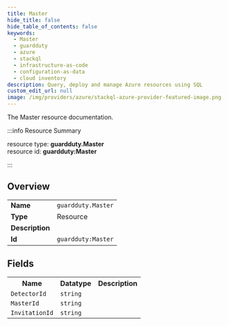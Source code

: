 ```yaml
---
title: Master
hide_title: false
hide_table_of_contents: false
keywords:
  - Master
  - guardduty
  - azure
  - stackql
  - infrastructure-as-code
  - configuration-as-data
  - cloud inventory
description: Query, deploy and manage Azure resources using SQL
custom_edit_url: null
image: /img/providers/azure/stackql-azure-provider-featured-image.png
---
```

The Master resource documentation.

:::info Resource Summary

<div class="row">
<div class="providerDocColumn">
<span>resource type:&nbsp;<b>guardduty.Master</b></span><br />
<span>resource id:&nbsp;<b>guardduty:Master</b></span><br />
</div>
</div>

:::

## Overview
<table><tbody>
<tr><td><b>Name</b></td><td><code>guardduty.Master</code></td></tr>
<tr><td><b>Type</b></td><td>Resource</td></tr>
<tr><td><b>Description</b></td><td></td></tr>
<tr><td><b>Id</b></td><td><code>guardduty:Master</code></td></tr>
</tbody></table>

## Fields
<table><tbody>
<tr><th>Name</th><th>Datatype</th><th>Description</th></tr>
<tr><td><code>DetectorId</code></td><td><code>string</code></td><td></td></tr><tr><td><code>MasterId</code></td><td><code>string</code></td><td></td></tr><tr><td><code>InvitationId</code></td><td><code>string</code></td><td></td></tr>
</tbody></table>
